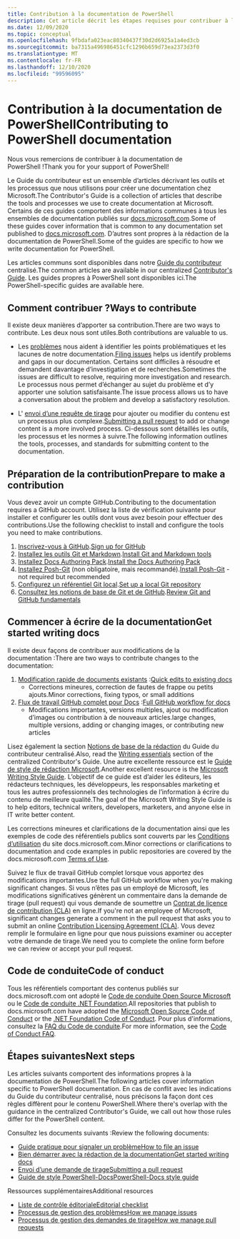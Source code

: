 ```yaml
---
title: Contribution à la documentation de PowerShell
description: Cet article décrit les étapes requises pour contribuer à la documentation PowerShell.
ms.date: 12/09/2020
ms.topic: conceptual
ms.openlocfilehash: 9fbdafa023eac80340437f30d2d6925a1a4ed3cb
ms.sourcegitcommit: ba7315a496986451cfc1296b659d73ea2373d3f0
ms.translationtype: MT
ms.contentlocale: fr-FR
ms.lasthandoff: 12/10/2020
ms.locfileid: "99596095"
---
```

# <a name="contributing-to-powershell-documentation"></a><span data-ttu-id="2163f-103">Contribution à la documentation de PowerShell</span><span class="sxs-lookup"><span data-stu-id="2163f-103">Contributing to PowerShell documentation</span></span>

<span data-ttu-id="2163f-104">Nous vous remercions de contribuer à la documentation de PowerShell !</span><span class="sxs-lookup"><span data-stu-id="2163f-104">Thank you for your support of PowerShell!</span></span>

<span data-ttu-id="2163f-105">Le Guide du contributeur est un ensemble d’articles décrivant les outils et les processus que nous utilisons pour créer une documentation chez Microsoft.</span><span class="sxs-lookup"><span data-stu-id="2163f-105">The Contributor's Guide is a collection of articles that describe the tools and processes we use to create documentation at Microsoft.</span></span> <span data-ttu-id="2163f-106">Certains de ces guides comportent des informations communes à tous les ensembles de documentation publiés sur [docs.microsoft.com][docs].</span><span class="sxs-lookup"><span data-stu-id="2163f-106">Some of these guides cover information that is common to any documentation set published to [docs.microsoft.com][docs].</span></span> <span data-ttu-id="2163f-107">D’autres sont propres à la rédaction de la documentation de PowerShell.</span><span class="sxs-lookup"><span data-stu-id="2163f-107">Some of the guides are specific to how we write documentation for PowerShell.</span></span>

<span data-ttu-id="2163f-108">Les articles communs sont disponibles dans notre [Guide du contributeur][contribute] centralisé.</span><span class="sxs-lookup"><span data-stu-id="2163f-108">The common articles are available in our centralized [Contributor's Guide][contribute].</span></span> <span data-ttu-id="2163f-109">Les guides propres à PowerShell sont disponibles ici.</span><span class="sxs-lookup"><span data-stu-id="2163f-109">The PowerShell-specific guides are available here.</span></span>

## <a name="ways-to-contribute"></a><span data-ttu-id="2163f-110">Comment contribuer ?</span><span class="sxs-lookup"><span data-stu-id="2163f-110">Ways to contribute</span></span>

<span data-ttu-id="2163f-111">Il existe deux manières d’apporter sa contribution.</span><span class="sxs-lookup"><span data-stu-id="2163f-111">There are two ways to contribute.</span></span> <span data-ttu-id="2163f-112">Les deux nous sont utiles.</span><span class="sxs-lookup"><span data-stu-id="2163f-112">Both contributions are valuable to us.</span></span>

- <span data-ttu-id="2163f-113">Les [problèmes][file-an-issue] nous aident à identifier les points problématiques et les lacunes de notre documentation.</span><span class="sxs-lookup"><span data-stu-id="2163f-113">[Filing issues][file-an-issue] helps us identify problems and gaps in our documentation.</span></span> <span data-ttu-id="2163f-114">Certains sont difficiles à résoudre et demandent davantage d’investigation et de recherches.</span><span class="sxs-lookup"><span data-stu-id="2163f-114">Sometimes the issues are difficult to resolve, requiring more investigation and research.</span></span> <span data-ttu-id="2163f-115">Le processus nous permet d’échanger au sujet du problème et d’y apporter une solution satisfaisante.</span><span class="sxs-lookup"><span data-stu-id="2163f-115">The issue process allows us to have a conversation about the problem and develop a satisfactory resolution.</span></span>

- <span data-ttu-id="2163f-116">L' [envoi d’une requête de tirage](pull-requests.md) pour ajouter ou modifier du contenu est un processus plus complexe.</span><span class="sxs-lookup"><span data-stu-id="2163f-116">[Submitting a pull request](pull-requests.md) to add or change content is a more involved process.</span></span>
  <span data-ttu-id="2163f-117">Ci-dessous sont détaillés les outils, les processus et les normes à suivre.</span><span class="sxs-lookup"><span data-stu-id="2163f-117">The following information outlines the tools, processes, and standards for submitting content to the documentation.</span></span>

## <a name="prepare-to-make-a-contribution"></a><span data-ttu-id="2163f-118">Préparation de la contribution</span><span class="sxs-lookup"><span data-stu-id="2163f-118">Prepare to make a contribution</span></span>

<span data-ttu-id="2163f-119">Vous devez avoir un compte GitHub.</span><span class="sxs-lookup"><span data-stu-id="2163f-119">Contributing to the documentation requires a GitHub account.</span></span> <span data-ttu-id="2163f-120">Utilisez la liste de vérification suivante pour installer et configurer les outils dont vous avez besoin pour effectuer des contributions.</span><span class="sxs-lookup"><span data-stu-id="2163f-120">Use the following checklist to install and configure the tools you need to make contributions.</span></span>

1. <span data-ttu-id="2163f-121">[Inscrivez-vous à GitHub](/contribute/get-started-setup-github).</span><span class="sxs-lookup"><span data-stu-id="2163f-121">[Sign up for GitHub](/contribute/get-started-setup-github)</span></span>
1. <span data-ttu-id="2163f-122">[Installez les outils Git et Markdown](/contribute/get-started-setup-tools).</span><span class="sxs-lookup"><span data-stu-id="2163f-122">[Install Git and Markdown tools](/contribute/get-started-setup-tools)</span></span>
1. <span data-ttu-id="2163f-123">[Installez Docs Authoring Pack](/contribute/how-to-write-docs-auth-pack).</span><span class="sxs-lookup"><span data-stu-id="2163f-123">[Install the Docs Authoring Pack](/contribute/how-to-write-docs-auth-pack)</span></span>
1. <span data-ttu-id="2163f-124">[Installez Posh-Git][posh-git] (non obligatoire, mais recommandé).</span><span class="sxs-lookup"><span data-stu-id="2163f-124">[Install Posh-Git][posh-git] - not required but recommended</span></span>
1. <span data-ttu-id="2163f-125">[Configurez un référentiel Git local](/contribute/get-started-setup-local).</span><span class="sxs-lookup"><span data-stu-id="2163f-125">[Set up a local Git repository](/contribute/get-started-setup-local)</span></span>
1. <span data-ttu-id="2163f-126">[Consultez les notions de base de Git et de GitHub](/contribute/git-github-fundamentals).</span><span class="sxs-lookup"><span data-stu-id="2163f-126">[Review Git and GitHub fundamentals](/contribute/git-github-fundamentals)</span></span>

## <a name="get-started-writing-docs"></a><span data-ttu-id="2163f-127">Commencer à écrire de la documentation</span><span class="sxs-lookup"><span data-stu-id="2163f-127">Get started writing docs</span></span>

<span data-ttu-id="2163f-128">Il existe deux façons de contribuer aux modifications de la documentation :</span><span class="sxs-lookup"><span data-stu-id="2163f-128">There are two ways to contribute changes to the documentation:</span></span>

1. <span data-ttu-id="2163f-129">[Modification rapide de documents existants](/contribute/#quick-edits-to-existing-documents) :</span><span class="sxs-lookup"><span data-stu-id="2163f-129">[Quick edits to existing docs](/contribute/#quick-edits-to-existing-documents)</span></span>
   - <span data-ttu-id="2163f-130">Corrections mineures, correction de fautes de frappe ou petits ajouts.</span><span class="sxs-lookup"><span data-stu-id="2163f-130">Minor corrections, fixing typos, or small additions</span></span>
1. <span data-ttu-id="2163f-131">[Flux de travail GitHub complet pour Docs](/contribute/how-to-write-workflows-major) :</span><span class="sxs-lookup"><span data-stu-id="2163f-131">[Full GitHub workflow for docs](/contribute/how-to-write-workflows-major)</span></span>
   - <span data-ttu-id="2163f-132">Modifications importantes, versions multiples, ajout ou modification d’images ou contribution à de nouveaux articles.</span><span class="sxs-lookup"><span data-stu-id="2163f-132">large changes, multiple versions, adding or changing images, or contributing new articles</span></span>

<span data-ttu-id="2163f-133">Lisez également la section [Notions de base de la rédaction](/contribute/style-quick-start) du Guide du contributeur centralisé.</span><span class="sxs-lookup"><span data-stu-id="2163f-133">Also, read the [Writing essentials](/contribute/style-quick-start) section of the centralized Contributor's Guide.</span></span> <span data-ttu-id="2163f-134">Une autre excellente ressource est le [Guide de style de rédaction Microsoft][style-guide].</span><span class="sxs-lookup"><span data-stu-id="2163f-134">Another excellent resource is the [Microsoft Writing Style Guide][style-guide].</span></span> <span data-ttu-id="2163f-135">L’objectif de ce guide est d’aider les éditeurs, les rédacteurs techniques, les développeurs, les responsables marketing et tous les autres professionnels des technologies de l’information à écrire du contenu de meilleure qualité.</span><span class="sxs-lookup"><span data-stu-id="2163f-135">The goal of the Microsoft Writing Style Guide is to help editors, technical writers, developers, marketers, and anyone else in IT write better content.</span></span>

<span data-ttu-id="2163f-136">Les corrections mineures et clarifications de la documentation ainsi que les exemples de code des référentiels publics sont couverts par les [Conditions d’utilisation][terms-of-use] du site docs.microsoft.com.</span><span class="sxs-lookup"><span data-stu-id="2163f-136">Minor corrections or clarifications to documentation and code examples in public repositories are covered by the docs.microsoft.com [Terms of Use][terms-of-use].</span></span>

<span data-ttu-id="2163f-137">Suivez le flux de travail GitHub complet lorsque vous apportez des modifications importantes.</span><span class="sxs-lookup"><span data-stu-id="2163f-137">Use the full GitHub workflow when you're making significant changes.</span></span> <span data-ttu-id="2163f-138">Si vous n’êtes pas un employé de Microsoft, les modifications significatives génèrent un commentaire dans la demande de tirage (pull request) qui vous demande de soumettre un [Contrat de licence de contribution (CLA)][cla] en ligne.</span><span class="sxs-lookup"><span data-stu-id="2163f-138">If you're not an employee of Microsoft, significant changes generate a comment in the pull request that asks you to submit an online [Contribution Licensing Agreement (CLA)][cla].</span></span> <span data-ttu-id="2163f-139">Vous devez remplir le formulaire en ligne pour que nous puissions examiner ou accepter votre demande de tirage.</span><span class="sxs-lookup"><span data-stu-id="2163f-139">We need you to complete the online form before we can review or accept your pull request.</span></span>

## <a name="code-of-conduct"></a><span data-ttu-id="2163f-140">Code de conduite</span><span class="sxs-lookup"><span data-stu-id="2163f-140">Code of conduct</span></span>

<span data-ttu-id="2163f-141">Tous les référentiels comportant des contenus publiés sur docs.microsoft.com ont adopté le [Code de conduite Open Source Microsoft](https://opensource.microsoft.com/codeofconduct/) ou le [Code de conduite .NET Foundation](https://dotnetfoundation.org/code-of-conduct).</span><span class="sxs-lookup"><span data-stu-id="2163f-141">All repositories that publish to docs.microsoft.com have adopted the [Microsoft Open Source Code of Conduct](https://opensource.microsoft.com/codeofconduct/) or the [.NET Foundation Code of Conduct](https://dotnetfoundation.org/code-of-conduct).</span></span> <span data-ttu-id="2163f-142">Pour plus d'informations, consultez la [FAQ du Code de conduite](https://opensource.microsoft.com/codeofconduct/faq/).</span><span class="sxs-lookup"><span data-stu-id="2163f-142">For more information, see the [Code of Conduct FAQ](https://opensource.microsoft.com/codeofconduct/faq/).</span></span>

## <a name="next-steps"></a><span data-ttu-id="2163f-143">Étapes suivantes</span><span class="sxs-lookup"><span data-stu-id="2163f-143">Next steps</span></span>

<span data-ttu-id="2163f-144">Les articles suivants comportent des informations propres à la documentation de PowerShell.</span><span class="sxs-lookup"><span data-stu-id="2163f-144">The following articles cover information specific to PowerShell documentation.</span></span> <span data-ttu-id="2163f-145">En cas de conflit avec les indications du Guide du contributeur centralisé, nous précisons la façon dont ces règles diffèrent pour le contenu PowerShell.</span><span class="sxs-lookup"><span data-stu-id="2163f-145">Where there's overlap with the guidance in the centralized Contributor's Guide, we call out how those rules differ for the PowerShell content.</span></span>

<span data-ttu-id="2163f-146">Consultez les documents suivants :</span><span class="sxs-lookup"><span data-stu-id="2163f-146">Review the following documents:</span></span>

- [<span data-ttu-id="2163f-147">Guide pratique pour signaler un problème</span><span class="sxs-lookup"><span data-stu-id="2163f-147">How to file an issue</span></span>](file-an-issue.md)
- [<span data-ttu-id="2163f-148">Bien démarrer avec la rédaction de la documentation</span><span class="sxs-lookup"><span data-stu-id="2163f-148">Get started writing docs</span></span>](get-started-writing.md)
- [<span data-ttu-id="2163f-149">Envoi d’une demande de tirage</span><span class="sxs-lookup"><span data-stu-id="2163f-149">Submitting a pull request</span></span>](pull-requests.md)
- [<span data-ttu-id="2163f-150">Guide de style PowerShell-Docs</span><span class="sxs-lookup"><span data-stu-id="2163f-150">PowerShell-Docs style guide</span></span>](powershell-style-guide.md)

<span data-ttu-id="2163f-151">Ressources supplémentaires</span><span class="sxs-lookup"><span data-stu-id="2163f-151">Additional resources</span></span>

- [<span data-ttu-id="2163f-152">Liste de contrôle éditoriale</span><span class="sxs-lookup"><span data-stu-id="2163f-152">Editorial checklist</span></span>](editorial-checklist.md)
- [<span data-ttu-id="2163f-153">Processus de gestion des problèmes</span><span class="sxs-lookup"><span data-stu-id="2163f-153">How we manage issues</span></span>](managing-issues.md)
- [<span data-ttu-id="2163f-154">Processus de gestion des demandes de tirage</span><span class="sxs-lookup"><span data-stu-id="2163f-154">How we manage pull requests</span></span>](managing-pull-requests.md)

<!--link refs-->
[cla]: https://cla.microsoft.com/
[contribute]: /contribute/
[docs]: https://docs.microsoft.com/
[file-an-issue]: file-an-issue.md
[posh-git]: https://www.powershellgallery.com/packages/posh-git
[psdocs]: /powershell
[style-guide]: /style-guide/welcome/
[terms-of-use]: /legal/termsofuse
